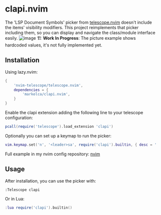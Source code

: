 # clapi.nvim

The 'LSP Document Symbols' picker from [telescope.nvim](https://github.com/nvim-telescope/telescope.nvim) doesn't include the items' visibility modifiers. This project reimplements that picker including them, so you can display and navigate the class/module interface easily.
![image](https://github.com/user-attachments/assets/404c4c20-f14b-4359-b5e7-bcfeed389130)
🏗️ **Work In Progress**: The picture example shows hardcoded values, it's not fully implemented yet.

## Installation

Using lazy.nvim:

```lua
{
    'nvim-telescope/telescope.nvim',
    dependencies = {
        'markelca/clapi.nvim',
    }
}
```

Enable the clapi extension adding the following line to your telescope configuration:
```lua
pcall(require('telescope').load_extension 'clapi')
```
Optionally you can set up a keymap to run the picker:
```lua
vim.keymap.set('n', '<leader>sa', require('clapi').builtin, { desc = '[S]earch [A]pi' })
```
Full example in my nvim config repository: [nvim](https://github.com/MarkelCA/nvim/blob/master/lua/plugins/telescope.lua)
## Usage

After installation, you can use the picker with:

```vim
:Telescope clapi
```

Or in Lua:

```lua
:lua require('clapi').builtin()
```
